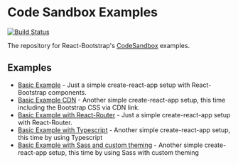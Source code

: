 # Code Sandbox Examples

[![Build Status](https://github.com/react-bootstrap/code-sandbox-examples/workflows/Test%20Examples/badge.svg)](https://github.com/react-bootstrap/code-sandbox-examples/actions)

The repository for React-Bootstrap's [CodeSandbox](https://codesandbox.io/) examples.

## Examples

- [Basic Example](https://codesandbox.io/s/github/react-bootstrap/code-sandbox-examples/tree/master/basic) - Just a simple create-react-app setup with React-Bootstrap components.
- [Basic Example CDN](https://codesandbox.io/s/github/react-bootstrap/code-sandbox-examples/tree/master/basic-cdn) - Another simple create-react-app setup, this time including the Bootstrap CSS via CDN link.
- [Basic Example with React-Router](https://codesandbox.io/s/github/react-bootstrap/code-sandbox-examples/tree/master/basic) - Just a simple create-react-app setup with React-Router.
- [Basic Example with Typescript](https://codesandbox.io/s/github/react-bootstrap/code-sandbox-examples/tree/master/basic-ts) - Another simple create-react-app setup, this time by using Typescript
- [Basic Example with Sass and custom theming](https://codesandbox.io/s/github/react-bootstrap/code-sandbox-examples/tree/master/basic-sass-custom-theming) - Another simple create-react-app setup, this time by using Sass with custom theming

